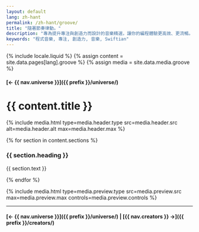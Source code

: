 ```yaml
---
layout: default
lang: zh-hant
permalink: /zh-hant/groove/
title: "隨著節奏律動。"
description: "專為提升專注與創造力而設計的音樂精選，讓你的編程體驗更高效、更流暢。"
keywords: "程式音樂, 專注, 創造力, 音樂, Swiftian"
---
```



{% include locale.liquid %}
{% assign content = site.data.pages[lang].groove %}
{% assign media = site.data.media.groove %}

#### [← {{ nav.universe }}]({{ prefix }}/universe/)

# {{ content.title }}

{% include media.html
  type=media.header.type
  src=media.header.src
  alt=media.header.alt
  max=media.header.max
%}

{% for section in content.sections %}
### {{ section.heading }}
{{ section.text }}

{% endfor %}

{% include media.html
  type=media.preview.type
  src=media.preview.src
  max=media.preview.max
  controls=media.preview.controls
%}

---

#### [← {{ nav.universe }}]({{ prefix }}/universe/) | [{{ nav.creators }} →]({{ prefix }}/creators/)